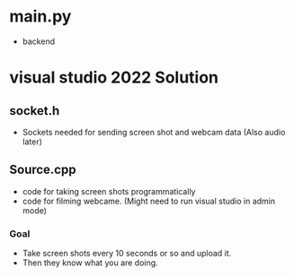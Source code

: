 # main.py #
- backend

# visual studio 2022 Solution #
## socket.h ##
- Sockets needed for sending screen shot and webcam data (Also audio later)
## Source.cpp ##
- code for taking screen shots programmatically
- code for filming webcame. (Might need to run visual studio in admin mode)

### Goal ###
- Take screen shots every 10 seconds or so and upload it.
- Then they know what you are doing.
